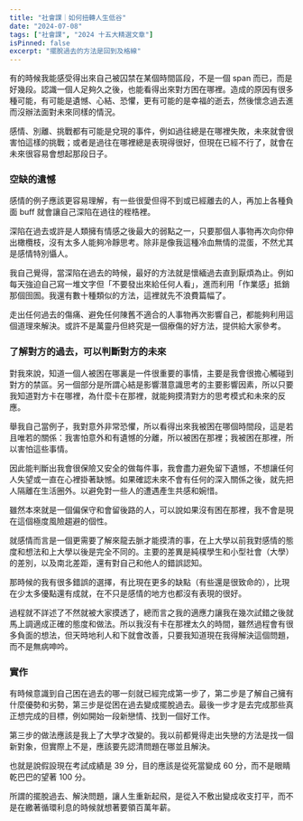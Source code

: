 ```yaml
---
title: "社會課｜如何扭轉人生低谷"
date: "2024-07-08"
tags: ["社會課", "2024 十五大精選文章"]
isPinned: false
excerpt: "擺脫過去的方法是回到及格線"
---
```


有的時候我能感受得出來自己被囚禁在某個時間區段，不是一個 span 而已，而是好幾段。認識一個人足夠久之後，也能看得出來對方困在哪裡。造成的原因有很多種可能，有可能是遺憾、心結、恐懼，更有可能的是幸福的逝去，然後懷念過去進而沒辦法面對未來同樣的情況。

感情、別離、挑戰都有可能是兌現的事件，例如過往總是在哪裡失敗，未來就會很害怕這樣的挑戰；或者是過往在哪裡總是表現得很好，但現在已經不行了，就會在未來很容易會想起那段日子。

### 空缺的遺憾
感情的例子應該更容易理解，有一些很愛但得不到或已經離去的人，再加上各種負面 buff 就會讓自己深陷在過往的桎梏裡。

深陷在過去或許是人類擁有情感之後最大的弱點之一，只要那個人事物再次向你伸出橄欖枝，沒有太多人能夠冷靜思考。除非是像我這種冷血無情的混蛋，不然尤其是感情特別懾人。

我自己覺得，當深陷在過去的時候，最好的方法就是懷緬過去直到厭煩為止。例如每天強迫自己寫一堆文字但「不要發出來給任何人看」，進而利用「作業感」抵銷那個囹圄。我還有數十種類似的方法，這裡就先不浪費篇幅了。

走出任何過去的傷痛、避免任何陳舊不適合的人事物再次影響自己，都能夠利用這個道理來解決。或許不是萬靈丹但終究是一個療傷的好方法，提供給大家參考。

### 了解對方的過去，可以判斷對方的未來
對我來說，知道一個人被困在哪裏是一件很重要的事情，主要是我會很擔心觸碰到對方的禁區。另一個部分是所謂心結是影響潛意識思考的主要影響因素，所以只要我知道對方卡在哪裡，為什麼卡在那裡，就能夠摸清對方的思考模式和未來的反應。

舉我自己當例子，我對意外非常恐懼，所以看得出來我被困在哪個時間段，這是若且唯若的關係：我害怕意外和有遺憾的分離，所以被困在那裡；我被困在那裡，所以害怕這些事情。

因此能判斷出我會很保險又安全的做每件事，我會盡力避免留下遺憾，不想讓任何人失望或一直在心裡掛著缺憾。如果確認未來不會有任何的深入關係之後，就先把人隔離在生活圈外。以避免對一些人的遭遇產生共感和婉惜。

雖然本來就是一個偏保守和會留後路的人，可以說如果沒有困在那裡，我不會是現在這個極度風險趨避的個性。

就感情而言是一個更需要了解來龍去脈才能摸清的事，在上大學以前我對感情的態度和想法和上大學以後是完全不同的。主要的差異是純樸學生和小型社會（大學）的差別，以及南北差距，還有對自己和他人的錯誤認知。

那時候的我有很多錯誤的選擇，有比現在更多的缺點（有些還是很致命的），比現在少太多優點還有成就，在不只是感情的地方也都沒有表現的很好。

過程就不詳述了不然就被大家摸透了，總而言之我的適應力讓我在幾次試錯之後就馬上調適成正確的態度和做法。所以我沒有卡在那裡太久的時間，雖然過程會有很多負面的想法，但天時地利人和下就會改善，只要我知道現在我得解決這個問題，而不是無病呻吟。

### 實作
有時候意識到自己困在過去的哪一刻就已經完成第一步了，第二步是了解自己擁有什麼優勢和劣勢，第三步是從困在過去變成擺脫過去。最後一步才是去完成那些真正想完成的目標，例如開始一段新戀情、找到一個好工作。

第三步的做法應該是我上了大學才改變的。我以前都覺得走出失戀的方法是找一個新對象，但實際上不是，應該要先認清問題在哪並且解決。

也就是說假設現在考試成績是 39 分，目的應該是從死當變成 60 分，而不是眼睛乾巴巴的望著 100 分。

所謂的擺脫過去、解決問題，讓人生重新起飛，是從入不敷出變成收支打平，而不是在繳著循環利息的時候就想著要領百萬年薪。